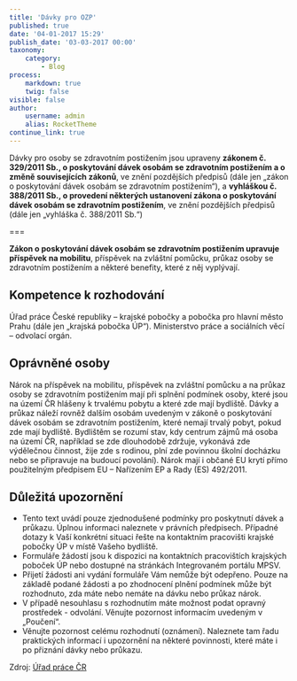 ```yaml
---
title: 'Dávky pro OZP'
published: true
date: '04-01-2017 15:29'
publish_date: '03-03-2017 00:00'
taxonomy:
    category:
        - Blog
process:
    markdown: true
    twig: false
visible: false
author:
    username: admin
    alias: RocketTheme
continue_link: true
---
```


Dávky pro osoby se zdravotním postižením jsou upraveny **zákonem č. 329/2011 Sb., o poskytování dávek osobám se zdravotním postižením a o změně souvisejících zákonů**, ve znění pozdějších předpisů (dále jen „zákon o poskytování dávek osobám se zdravotním postižením“), a **vyhláškou č. 388/2011 Sb., o provedení některých ustanovení zákona o poskytování dávek osobám se zdravotním postižením**, ve znění pozdějších předpisů (dále jen „vyhláška č. 388/2011 Sb.“)

===

**Zákon o poskytování dávek osobám se zdravotním postižením upravuje příspěvek na mobilitu**, příspěvek na zvláštní pomůcku, průkaz osoby se zdravotním postižením a některé benefity, které z něj vyplývají.
 
## Kompetence k rozhodování
Úřad práce České republiky – krajské pobočky a pobočka pro hlavní město Prahu (dále jen „krajská pobočka ÚP“).
Ministerstvo práce a sociálních věcí – odvolací orgán.
 
## Oprávněné osoby

Nárok na příspěvek na mobilitu, příspěvek na zvláštní pomůcku a na průkaz osoby se zdravotním postižením mají při splnění podmínek osoby, které jsou na území ČR hlášeny k trvalému pobytu a které zde mají bydliště. Dávky a průkaz náleží rovněž dalším osobám uvedeným v zákoně o poskytování dávek osobám se zdravotním postižením, které nemají trvalý pobyt, pokud zde mají bydliště. Bydlištěm se rozumí stav, kdy centrum zájmů má osoba na území ČR, například se zde dlouhodobě zdržuje, vykonává zde výdělečnou činnost, žije zde s rodinou, plní zde povinnou školní docházku nebo se připravuje na budoucí povolání). Nárok mají i občané EU krytí přímo použitelným předpisem EU – Nařízením EP a Rady (ES) 492/2011.
 
## Důležitá upozornění
* Tento text uvádí pouze zjednodušené podmínky pro poskytnutí dávek a průkazu. Úplnou informaci naleznete v právních předpisech. Případné dotazy k Vaší konkrétní situaci řešte na kontaktním pracovišti krajské pobočky ÚP v místě Vašeho bydliště.
* Formuláře žádostí jsou k dispozici na kontaktních pracovištích krajských poboček ÚP nebo dostupné na stránkách Integrovaném portálu MPSV.
* Přijetí žádosti ani vydání formuláře Vám nemůže být odepřeno. Pouze na základě podané žádosti a po zhodnocení plnění podmínek může být rozhodnuto, zda máte nebo nemáte na dávku nebo průkaz nárok.
* V případě nesouhlasu s rozhodnutím máte možnost podat opravný prostředek - odvolání. Věnujte pozornost informacím uvedeným v „Poučení“.
* Věnujte pozornost celému rozhodnutí (oznámení). Naleznete tam řadu praktických informací i upozornění na některé povinnosti, které máte i po přiznání dávky nebo průkazu.

Zdroj: [Úřad práce ČR](https://www.uradprace.cz/davky-pro-ozp)
